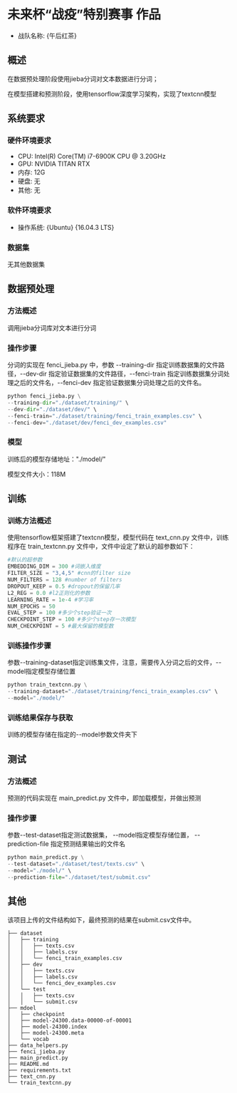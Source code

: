 # 未来杯“战疫”特别赛事 作品

* 战队名称: {午后红茶}

## 概述

在数据预处理阶段使用jieba分词对文本数据进行分词；

在模型搭建和预测阶段，使用tensorflow深度学习架构，实现了textcnn模型

## 系统要求

### 硬件环境要求

* CPU: Intel(R) Core(TM) i7-6900K CPU @ 3.20GHz
* GPU: NVIDIA TITAN RTX
* 内存: 12G
* 硬盘: 无
* 其他: 无

### 软件环境要求

* 操作系统: {Ubuntu} {16.04.3 LTS}

### 数据集

无其他数据集

## 数据预处理

### 方法概述
调用jieba分词库对文本进行分词

### 操作步骤
分词的实现在 fenci_jieba.py 中，参数 --training-dir 指定训练数据集的文件路径，--dev-dir 指定验证数据集的文件路径，--fenci-train 指定训练数据集分词处理之后的文件名，--fenci-dev 指定验证数据集分词处理之后的文件名。
```python
python fenci_jieba.py \
--training-dir="./dataset/training/" \
--dev-dir="./dataset/dev/" \
--fenci-train="./dataset/training/fenci_train_examples.csv" \
--fenci-dev="./dataset/dev/fenci_dev_examples.csv"

```
### 模型

训练后的模型存储地址："./model/"

模型文件大小：118M


## 训练

### 训练方法概述

使用tensorflow框架搭建了textcnn模型，模型代码在 text_cnn.py 文件中，训练程序在 train_textcnn.py 文件中，文件中设定了默认的超参数如下：

```python
#默认的超参数
EMBEDDING_DIM = 300 #词嵌入维度
FILTER_SIZE = "3,4,5" #cnn的filter size
NUM_FILTERS = 128 #number of filters
DROPOUT_KEEP = 0.5 #dropout的保留几率
L2_REG = 0.0 #l2正则化的参数
LEARNING_RATE = 1e-4 #学习率
NUM_EPOCHS = 50 
EVAL_STEP = 100 #多少个step验证一次
CHECKPOINT_STEP = 100 #多少个step存一次模型
NUM_CHECKPOINT = 5 #最大保留的模型数
```



### 训练操作步骤
参数--training-dataset指定训练集文件，注意，需要传入分词之后的文件，--model指定模型存储位置
```python
python train_textcnn.py \
--training-dataset="./dataset/training/fenci_train_examples.csv" \
--model="./model/"

```

### 训练结果保存与获取

训练的模型存储在指定的--model参数文件夹下

## 测试

### 方法概述
预测的代码实现在 main_predict.py 文件中，即加载模型，并做出预测

### 操作步骤
参数--test-dataset指定测试数据集， --model指定模型存储位置， --prediction-file 指定预测结果输出的文件名
```python
python main_predict.py \
--test-dataset="./dataset/test/texts.csv" \
--model="./model/" \
--prediction-file="./dataset/test/submit.csv"
```

## 其他
该项目上传的文件结构如下，最终预测的结果在submit.csv文件中。

```
├── dataset
│   ├── training
│	│	├── texts.csv
│	│	├── labels.csv
│	│	└── fenci_train_examples.csv
│   ├── dev
│	│	├── texts.csv
│	│	├── labels.csv
│	│	└── fenci_dev_examples.csv
│   └── test
│	│	├── texts.csv
│	│	└── submit.csv
├── mdoel
│   ├── checkpoint
│   ├── model-24300.data-00000-of-00001
│   ├── model-24300.index
│   ├── model-24300.meta
│   └── vocab
├── data_helpers.py
├── fenci_jieba.py
├── main_predict.py
├── README.md
├── requirements.txt
├── text_cnn.py
└── train_textcnn.py
```
